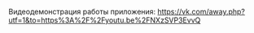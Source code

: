 Видеодемонстрация работы приложения: https://vk.com/away.php?utf=1&to=https%3A%2F%2Fyoutu.be%2FNXzSVP3EvvQ
